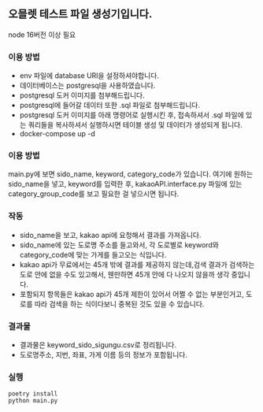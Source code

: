 ## 오믈렛 테스트 파일 생성기입니다.

node 16버전 이상 필요


### 이용 방법
- env 파일에 database URl을 설정하셔야합니다.
- 데이터베이스는 postgresql을 사용하였습니다.
- postgresql 도커 이미지를 첨부해드립니다.
- postgresql에 들어갈 데이터 또한 .sql 파일로 첨부해드립니다.
- postgresql 도커 이미지를 아래 명령어로 실행시킨 후, 접속하셔서 .sql 파일에 있는 쿼리들을 복사하셔서 실행하시면 테이블 생성 및 데이터가 생성되게 됩니다.
- docker-compose up -d


### 이용 방법
main.py에 보면 sido_name, keyword, category_code가 있습니다. 여기에 원하는 sido_name을 넣고, keyword를 입력한 후, kakaoAPI.interface.py 파일에 있는 category_group_code를 보고 필요한 걸 넣으시면 됩니다.

### 작동
- sido_name을 보고, kakao api에 요청해서 결과를 가져옵니다.
- sido_name에 있는 도로명 주소를 들고와서, 각 도로별로 keyword와 category_code에 맞는 가게를 들고오는 식입니다.
- kakao api가 무료에서는 45개 밖에 결과를 제공하지 않는데,검색 결과가 검색하는 도로 안에 없을 수도 있고해서, 웬만하면 45개 안에 다 나오지 않을까 생각 중입니다.
- 포함되지 항목들은 kakao api가 45개 제한이 있어서 어쩔 수 없는 부분인거고, 도로를 따라 검색을 하는 식이다보니 중복된 것도 있을 수 있습니다.

### 결과물

- 결과물은 keyword_sido_sigungu.csv로 정리됩니다.
- 도로명주소, 지번, 좌표, 가게 이름 등의 정보가 포함됩니다.

### 실행
```shell
poetry install
python main.py
```
